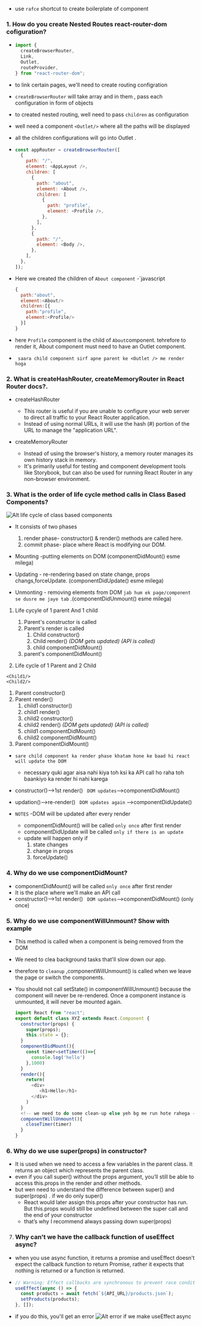 - use `rafce` shortcut to create boilerplate of component

### 1. How do you create Nested Routes react-router-dom cofiguration?

- ```javascript
  import {
    createBrowserRouter,
    Link,
    Outlet,
    routeProvider,
  } from "react-router-dom";
  ```
- to link certain pages, we'll need to create routing configration
- `createBrowserRouter` will take array and in them , pass each configuration in form of objects
- to created nested routing, well need to pass `children` as configuration
- well need a component `<Outlet/>` where all the paths will be displayed
- all the children configurations will go into Outlet .

- ```javascript
  const appRouter = createBrowserRouter([
    {
      path: "/",
      element: <AppLayout />,
      children: [
        {
          path: "about",
          element: <About />,
          children: [
            {
              path: "profile",
              element: <Profile />,
            },
          ],
        },
        {
          path: "/",
          element: <Body />,
        },
      ],
    },
  ]);
  ```

- Here we created the children of `About component` -`javascript
  ```javascript
  {
    path:"about",
    element:<About/>
    children:[{
      path:"profile",
      element:<Profile/>
    }]
  }
  ```
- here `Profile` component is the child of `About`component. tehrefore to render it, About component must need to have an Outlet component.

- ` saara child component sirf apne parent ke <Outlet /> me render hoga`

### 2. What is createHashRouter, createMemoryRouter in React Router docs?.

- createHashRouter

  - This router is useful if you are unable to configure your web server to direct all traffic to your React Router application.
  - Instead of using normal URLs, it will use the hash (#) portion of the URL to manage the "application URL".

- createMemoryRouter
  - Instead of using the browser's history, a memory router manages its own history stack in memory.
  - It's primarily useful for testing and component development tools like Storybook, but can also be used for running React Router in any non-browser environment.

### 3. What is the order of life cycle method calls in Class Based Components?

![Alt life cycle of class based components](../images/life-cycle.png)

- It consists of two phases

  1. render phase- constructor() & render() methods are called here.
  2. commit phase- place where React is modifying our DOM.

- Mounting -putting elements on DOM (componentDidMount() esme milega)
- Updating - re-rendering based on state change, props changs,forceUpdate. (componentDidUpdate() esme milega)
- Unmonting - removing elements from DOM `jab hum ek page/component se dusre me jaye tab` .(componentDidUnmount() esme milega)

1. Life cycyle of 1 parent And 1 child

   1. Parent's constructor is called
   1. Parent's render is called
      1. Child constructor()
      1. Child render()
         _(DOM gets updated)_
         _(API is called)_
      1. child componentDidMount()
   1. parent's componentDidMount()

2. Life cycle of 1 Parent and 2 Child

```javascrit
<Child1/>
<Child2/>
```

1. Parent constructor()
2. Parent render()
   1. child1 constructor()
   2. child1 render()
   3. child2 constructor()
   4. child2 render()
      _(DOM gets updated)_
      _(API is called)_
   5. child1 componentDidMount()
   6. child2 componentDidMount()
3. Parent componentDidMount()

- `sare child component ka render phase khatam hone ke baad hi react will update the DOM`

  - necessary quki agar aisa nahi kiya toh ksi ka API call ho raha toh baankiyo ka render hi nahi karega

- constructor()-->1st render() ` DOM updates`-->componentDidMount()
- updation()-->re-render() ` DOM updates again` -->componentDidUpdate()
- `NOTES`
  -DOM will be updated after every render
  - componentDidMount() will be called `only once` after first render
  - componentDidUpdate will be called `only if there is an update`
  - update will happen only if
    1. state changes
    2. change in props
    3. forceUpdate()

### 4. Why do we use componentDidMount?

- componentDidMount() will be called `only once` after first render
- It is the place where we'll make an API call
- constructor()-->1st render() ` DOM updates`-->componentDidMount() (only once)

### 5. Why do we use componentWillUnmount? Show with example

- This method is called when a component is being removed from the DOM
- We need to clea background tasks that'll slow down our app.
- therefore to `cleanup` ,componentWillUnmount() is called when we leave the page or switch the components.
- You should not call setState() in componentWillUnmount() because the component will never be re-rendered. Once a component instance is unmounted, it will never be mounted again.

  ```javascript
  import React from "react";
  export default class XYZ extends React.Component {
    constructor(props) {
      super(props);
      this.state = {};
    }
    componentDidMount(){
      const timer=setTimer(()=>{
        console.log('hello')
      },1000)
    }
    render(){
      return(
        <div>
           <h1>Hello</h1>
        </div>
      )
    }
    <!-- we need to do some clean-up else yeh bg me run hote rahega -->
    componentWillUnmount(){
      closeTimer(timer)
    }
  }
  ```

### 6. Why do we use super(props) in constructor?

- It is used when we need to access a few variables in the parent class. It returns an object which represents the parent class.
- even if you call super() without the props argument, you’ll still be able to access this.props in the render and other methods.
- but wen need to understand the difference between super() and super(props) . if we do only super()
  - React would later assign this.props after your constructor has run. But this.props would still be undefined between the super call and the end of your constructor
  - that’s why I recommend always passing down super(props)

7. ### Why can't we have the callback function of useEffect async?

- when you use async function, it returns a promise and useEffect doesn't expect the callback function to return Promise, rather it expects that nothing is returned or a function is returned.
- ```javascript
  // Warning: Effect callbacks are synchronous to prevent race conditions
  useEffect(async () => {
    const products = await fetch(`${API_URL}/products.json`);
    setProducts(products);
  }, []);
  ```
- if you do this, you'll get an error
  ![Alt error if we make useEffect async](../images/YFRR5.png)
